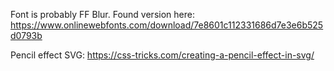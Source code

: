 Font is probably FF Blur. Found version here:
https://www.onlinewebfonts.com/download/7e8601c112331686d7e3e6b525d0793b

Pencil effect SVG:
https://css-tricks.com/creating-a-pencil-effect-in-svg/
